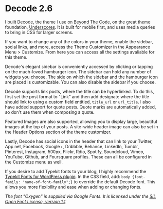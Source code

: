 # Decode 2.6
I built Decode, the theme I use on [Beyond The Code](http://beyondtheco.de), on the great theme foundation, [Underscores](http://underscores.me). It is built for mobile first, and uses media queries to bring in CSS for larger screens. 

If you want to change any of the colors in your theme, enable the sidebar, social links, and more, access the Theme Customizer in the Appearance Menu > Customize. From here you can access all the settings avaliable for this theme. 

Decode's elegant sidebar is conveniently accessed by clicking or tapping on the much-loved hamburger icon. The sidebar can hold any number of widgets you choose. The side on which the sidebar and the hamburger icon are placed is customizable. You can also disable the sidebar if you choose.

Decode supports link posts, where the title can be hyperlinked. To do this, first set the post format to "Link" and then add designate where the title should link to using a custom field entitled, `title_url` or `url_title`. I also have added support for quote posts. Quote marks are automatically added, so don't use them when composing a quote.

Featured Images are also supported, allowing you to display large, beautiful images at the top of your posts. A site-wide header image can also be set in the Header Options section of the theme customizer.

Lastly, Decode has social icons in the header that can link to your Twitter, App.net, Facebook, Google+, Dribbble, Behance, LinkedIn, Tumblr, Pinterest, Instagram, 500px, Flickr, Rdio, Spotify, Soundcloud, Vimeo, YouTube, Github, and Foursquare profiles. These can all be configured in the Customize menu as well. 


If you desire to add Typekit fonts to your blog, I highly recommend the [Typekit Fonts for WordPress plugin](http://wordpress.org/plugins/typekit-fonts-for-wordpress/). In the CSS field, add: `body {font-family: "name-of-font-family";}` to override the default Decode font. This allows you more flexibility and ease when adding or changing fonts. 

*The font "Oxygen" is supplied via Google Fonts. It is licensed under the [SIL Open Font License, version 1.1](http://scripts.sil.org/cms/scripts/page.php?site_id=nrsi&id=OFL).*